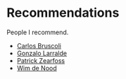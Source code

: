 Recommendations
===============

People I recommend.

* [Carlos Bruscoli](https://github.com/marianoabdala/Recommendations/blob/master/Carlos%20Bruscoli.md)
* [Gonzalo Larralde](https://github.com/marianoabdala/Recommendations/blob/master/Gonzalo%20Larralde.md)
* [Patrick Zearfoss](https://github.com/marianoabdala/Recommendations/blob/master/Patrick%20Zearfoss.md)
* [Wim de Nood](https://github.com/marianoabdala/Recommendations/blob/master/Wim%20de%20Nood.md)
